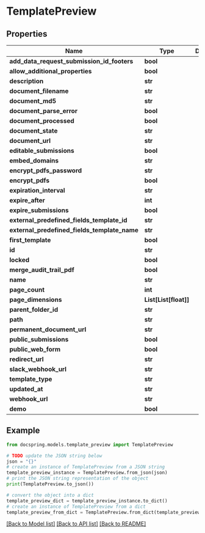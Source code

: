 # TemplatePreview


## Properties

Name | Type | Description | Notes
------------ | ------------- | ------------- | -------------
**add_data_request_submission_id_footers** | **bool** |  | 
**allow_additional_properties** | **bool** |  | 
**description** | **str** |  | 
**document_filename** | **str** |  | 
**document_md5** | **str** |  | 
**document_parse_error** | **bool** |  | 
**document_processed** | **bool** |  | 
**document_state** | **str** |  | 
**document_url** | **str** |  | 
**editable_submissions** | **bool** |  | 
**embed_domains** | **str** |  | 
**encrypt_pdfs_password** | **str** |  | 
**encrypt_pdfs** | **bool** |  | 
**expiration_interval** | **str** |  | 
**expire_after** | **int** |  | 
**expire_submissions** | **bool** |  | 
**external_predefined_fields_template_id** | **str** |  | 
**external_predefined_fields_template_name** | **str** |  | 
**first_template** | **bool** |  | 
**id** | **str** |  | 
**locked** | **bool** |  | 
**merge_audit_trail_pdf** | **bool** |  | 
**name** | **str** |  | 
**page_count** | **int** |  | 
**page_dimensions** | **List[List[float]]** |  | 
**parent_folder_id** | **str** |  | 
**path** | **str** |  | 
**permanent_document_url** | **str** |  | 
**public_submissions** | **bool** |  | 
**public_web_form** | **bool** |  | 
**redirect_url** | **str** |  | 
**slack_webhook_url** | **str** |  | 
**template_type** | **str** |  | 
**updated_at** | **str** |  | 
**webhook_url** | **str** |  | 
**demo** | **bool** |  | 

## Example

```python
from docspring.models.template_preview import TemplatePreview

# TODO update the JSON string below
json = "{}"
# create an instance of TemplatePreview from a JSON string
template_preview_instance = TemplatePreview.from_json(json)
# print the JSON string representation of the object
print(TemplatePreview.to_json())

# convert the object into a dict
template_preview_dict = template_preview_instance.to_dict()
# create an instance of TemplatePreview from a dict
template_preview_from_dict = TemplatePreview.from_dict(template_preview_dict)
```
[[Back to Model list]](../README.md#documentation-for-models) [[Back to API list]](../README.md#documentation-for-api-endpoints) [[Back to README]](../README.md)


